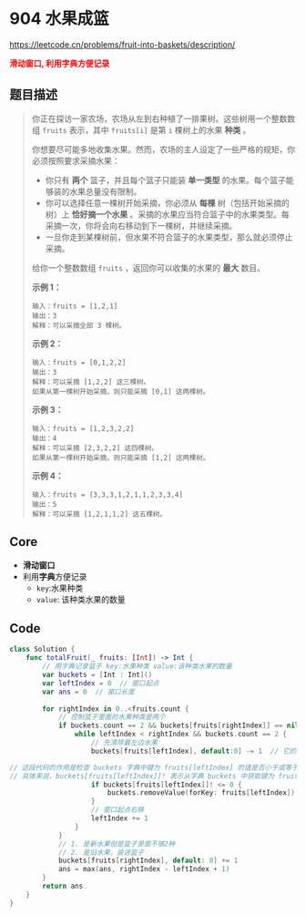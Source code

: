 # 904 水果成篮

https://leetcode.cn/problems/fruit-into-baskets/description/

**<font color=red>滑动窗口, 利用字典方便记录</font>**

## 题目描述

> 你正在探访一家农场，农场从左到右种植了一排果树。这些树用一个整数数组 `fruits` 表示，其中 `fruits[i]` 是第 `i` 棵树上的水果 **种类** 。
>
> 你想要尽可能多地收集水果。然而，农场的主人设定了一些严格的规矩，你必须按照要求采摘水果：
>
> - 你只有 **两个** 篮子，并且每个篮子只能装 **单一类型** 的水果。每个篮子能够装的水果总量没有限制。
> - 你可以选择任意一棵树开始采摘，你必须从 **每棵** 树（包括开始采摘的树）上 **恰好摘一个水果** 。采摘的水果应当符合篮子中的水果类型。每采摘一次，你将会向右移动到下一棵树，并继续采摘。
> - 一旦你走到某棵树前，但水果不符合篮子的水果类型，那么就必须停止采摘。
>
> 给你一个整数数组 `fruits` ，返回你可以收集的水果的 **最大** 数目。
>
>  
>
> **示例 1：**
>
> ```
> 输入：fruits = [1,2,1]
> 输出：3
> 解释：可以采摘全部 3 棵树。
> ```
>
> **示例 2：**
>
> ```
> 输入：fruits = [0,1,2,2]
> 输出：3
> 解释：可以采摘 [1,2,2] 这三棵树。
> 如果从第一棵树开始采摘，则只能采摘 [0,1] 这两棵树。
> ```
>
> **示例 3：**
>
> ```
> 输入：fruits = [1,2,3,2,2]
> 输出：4
> 解释：可以采摘 [2,3,2,2] 这四棵树。
> 如果从第一棵树开始采摘，则只能采摘 [1,2] 这两棵树。
> ```
>
> **示例 4：**
>
> ```
> 输入：fruits = [3,3,3,1,2,1,1,2,3,3,4]
> 输出：5
> 解释：可以采摘 [1,2,1,1,2] 这五棵树。
> ```

## Core

- **滑动窗口**
- 利用**字典**方便记录
  - `key`:水果种类 
  - `value`: 该种类水果的数量

## Code

```swift
class Solution {
    func totalFruit(_ fruits: [Int]) -> Int {
        // 用字典记录篮子 key:水果种类 value:该种类水果的数量
        var buckets = [Int : Int]()
        var leftIndex = 0  // 窗口起点
        var ans = 0  // 窗口长度
        
        for rightIndex in 0..<fruits.count {
            // 控制篮子里面的水果种类是两个
            if buckets.count == 2 && buckets[fruits[rightIndex]] == nil {  // 是新水果，应该进果篮
                while leftIndex < rightIndex && buckets.count == 2 {
                    // 先清除最左边水果
                    buckets[fruits[leftIndex], default:0] -= 1  // 它的作用是将字典 buckets 中键为 fruits[leftIndex] 的值减1。如果该键不存在，则将它的默认值设为0，然后再减1。

// 这段代码的作用是检查 buckets 字典中键为 fruits[leftIndex] 的值是否小于或等于 0。如果是，则说明当前窗口中已经没有这个水果，因此应该将其从 buckets 字典中移除，以确保 buckets 字典中只包含当前窗口中存在的水果种类。
// 具体来说，buckets[fruits[leftIndex]]! 表示从字典 buckets 中获取键为 fruits[leftIndex] 的值。在这里，! 表示强制解包可选值，因为我们确定该键在字典中存在。如果该值小于或等于 0，则通过 removeValue(forKey:) 方法将该键从字典中移除。
                    if buckets[fruits[leftIndex]]! <= 0 {
                        buckets.removeValue(forKey: fruits[leftIndex])
                    }
                    // 窗口起点右移
                    leftIndex += 1
                }
            }
            // 1. 是新水果但是篮子里面不够2种
            // 2. 是旧水果，装进篮子
            buckets[fruits[rightIndex], default: 0] += 1
            ans = max(ans, rightIndex - leftIndex + 1)
        }
        return ans
    }
}
```

















